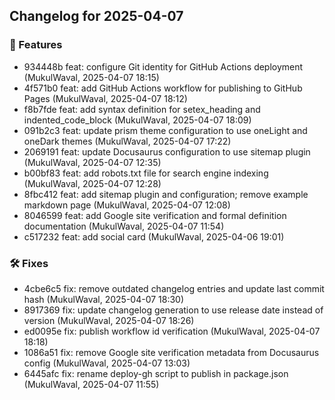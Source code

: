 ## Changelog for 2025-04-07

### 🚀 Features
- 934448b feat: configure Git identity for GitHub Actions deployment (MukulWaval, 2025-04-07 18:15)
- 4f571b0 feat: add GitHub Actions workflow for publishing to GitHub Pages (MukulWaval, 2025-04-07 18:12)
- f8b7fde feat: add syntax definition for setex_heading and indented_code_block (MukulWaval, 2025-04-07 18:09)
- 091b2c3 feat: update prism theme configuration to use oneLight and oneDark themes (MukulWaval, 2025-04-07 17:22)
- 2069191 feat: update Docusaurus configuration to use sitemap plugin (MukulWaval, 2025-04-07 12:35)
- b00bf83 feat: add robots.txt file for search engine indexing (MukulWaval, 2025-04-07 12:28)
- 8fbc412 feat: add sitemap plugin and configuration; remove example markdown page (MukulWaval, 2025-04-07 12:08)
- 8046599 feat: add Google site verification and formal definition documentation (MukulWaval, 2025-04-07 11:54)
- c517232 feat: add social card (MukulWaval, 2025-04-06 19:01)

### 🛠 Fixes
- 4cbe6c5 fix: remove outdated changelog entries and update last commit hash (MukulWaval, 2025-04-07 18:30)
- 8917369 fix: update changelog generation to use release date instead of version (MukulWaval, 2025-04-07 18:26)
- ed0095e fix: publish workflow id verification (MukulWaval, 2025-04-07 18:18)
- 1086a51 fix: remove Google site verification metadata from Docusaurus config (MukulWaval, 2025-04-07 13:03)
- 6445afc fix: rename deploy-gh script to publish in package.json (MukulWaval, 2025-04-07 11:55)

